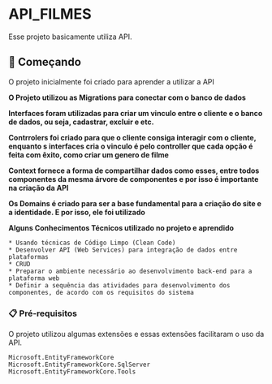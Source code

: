 # API_FILMES

Esse projeto basicamente utiliza API.

## 🚀 Começando

O projeto inicialmente foi criado para aprender a utilizar a API

**O Projeto utilizou as Migrations para conectar com o banco de dados**

**Interfaces foram utilizadas para criar um vinculo entre o cliente e o banco de dados, ou seja, cadastrar, excluir e etc.**

**Contrrolers foi criado para que o cliente consiga interagir com o cliente, enquanto s interfaces cria o vinculo é pelo controller que cada opção é feita com êxito, como criar um genero de filme**

**Context fornece a forma de compartilhar dados como esses, entre todos componentes da mesma árvore de componentes e por isso é importante na criação da API**

**Os Domains é criado para ser a base fundamental para a criação do site e a identidade. E por isso, ele foi utilizado**


**Alguns Conhecimentos Técnicos utilizado no projeto e aprendido**
```
* Usando técnicas de Código Limpo (Clean Code) 
* Desenvolver API (Web Services) para integração de dados entre plataformas
* CRUD
* Preparar o ambiente necessário ao desenvolvimento back-end para a plataforma web
* Definir a sequência das atividades para desenvolvimento dos componentes, de acordo com os requisitos do sistema
```

### 📋 Pré-requisitos

O projeto utilizou algumas extensões e essas extensões facilitaram o uso da API.

```
Microsoft.EntityFrameworkCore
Microsoft.EntityFrameworkCore.SqlServer
Microsoft.EntityFrameworkCore.Tools
```

